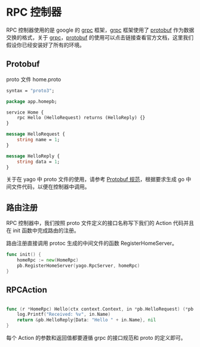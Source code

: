 # RPC 控制器

RPC 控制器使用的是 google 的 [grpc](https://grpc.io/docs/) 框架，[grpc](https://grpc.io/docs/) 框架使用了 [protobuf](https://github.com/golang/protobuf) 作为数据交换的格式，关于 [grpc](https://grpc.io/docs/)，[protobuf](https://github.com/golang/protobuf) 的使用可以点击链接查看官方文档，这里我们假设你已经安装好了所有的环境。


## Protobuf

proto 文件 home.proto

```protobuf
syntax = "proto3";

package app.homepb;

service Home {
    rpc Hello (HelloRequest) returns (HelloReply) {}
}

message HelloRequest {
    string name = 1;
}

message HelloReply {
    string data = 1;
}
```

关于在 yago 中 proto 文件的使用，请参考 [Protobuf 规范](protobuf.md)，根据要求生成 go 中间文件代码，以便在控制器中调用。


## 路由注册

RPC 控制器中，我们按照 proto 文件定义的接口名称写下我们的 Action 代码并且在 init 函数中完成路由的注册。

路由注册直接调用 protoc 生成的中间文件的函数 RegisterHomeServer。

```go
func init() {
	homeRpc := new(HomeRpc)
	pb.RegisterHomeServer(yago.RpcServer, homeRpc)
}
```


## RPCAction

```go

func (r *HomeRpc) Hello(ctx context.Context, in *pb.HelloRequest) (*pb.HelloReply, error) {
	log.Printf("Received: %v", in.Name)
	return &pb.HelloReply{Data: "Hello " + in.Name}, nil
}

```

每个 Action 的参数和返回值都要遵循 grpc 的接口规范和 proto 的定义即可。